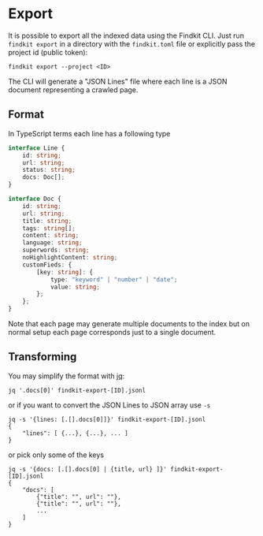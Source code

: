 # Export

It is possible to export all the indexed data using the Findkit CLI. Just run
`findkit export` in a directory with the `findkit.toml` file or explicitly pass
the project id (public token):

```
findkit export --project <ID>
```

The CLI will generate a "JSON Lines" file where each line is a JSON document
representing a crawled page.

## Format

In TypeScript terms each line has a following type

```ts
interface Line {
	id: string;
	url: string;
	status: string;
	docs: Doc[];
}

interface Doc {
	id: string;
	url: string;
	title: string;
	tags: string[];
	content: string;
	language: string;
	superwords: string;
	noHighlightContent: string;
	customFieds: {
		[key: string]: {
			type: "keyword" | "number" | "date";
			value: string;
		};
	};
}
```

Note that each page may generate multiple documents to the index but on normal
setup each page corresponds just to a single document.

## Transforming

You may simplify the format with [jq](https://jqlang.github.io/jq/):

```
jq '.docs[0]' findkit-export-[ID].jsonl
```

or if you want to convert the JSON Lines to JSON array use `-s`

```
jq -s '{lines: [.[].docs[0]]}' findkit-export-[ID].jsonl
{
    "lines": [ {...}, {...}, ... ]
}
```

or pick only some of the keys

```
jq -s '{docs: [.[].docs[0] | {title, url} ]}' findkit-export-[ID].jsonl
{
    "docs": [
        {"title": "", url": ""},
        {"title": "", url": ""},
        ...
    ]
}
```

